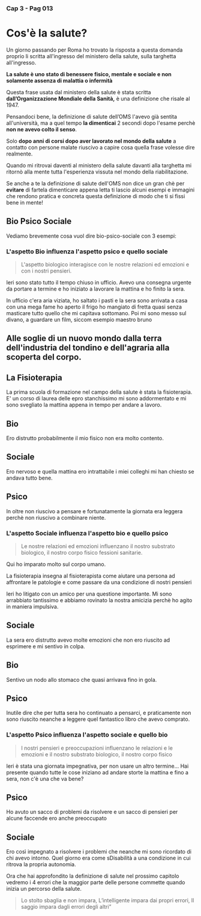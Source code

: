 ### Cap 3 - Pag 013


# Cos'è la salute?

Un giorno passando per Roma ho trovato la risposta a questa domanda proprio li scritta all'ingresso del ministero della salute, sulla targhetta all'ingresso.

**La salute è uno stato di benessere fisico, mentale e sociale e non solamente assenza di malattia o infermità**

Questa frase usata dal ministero della salute è stata scritta **dall’Organizzazione Mondiale della Sanità,** è una definizione che risale al 1947.

Pensandoci bene, la definizione di salute dell’OMS l'avevo già sentita all'università, ma a quel tempo **la dimenticai** 2 secondi dopo l'esame perchè **non ne avevo colto il senso**.

Solo **dopo anni di corsi dopo aver lavorato nel mondo della salute** a contatto con persone malate riuscivo a capire cosa quella frase volesse dire realmente.

Quando mi ritrovai daventi al ministero della salute davanti alla targhetta mi ritornò alla mente tutta l'esperienza vissuta nel mondo della riabilitazione.

Se anche a te la definizione di salute dell'OMS non dice un gran chè per **evitare** di fartela dimenticare appena letta ti lascio alcuni esempi e immagini che rendono pratica e concreta questa definizione di modo che ti si fissi bene in mente!


## Bio Psico Sociale

Vediamo brevemente cosa vuol dire bio-psico-sociale con 3 esempi:

### L'aspetto Bio influenza l'aspetto psico e quello sociale

> L'aspetto biologico interagisce con le nostre relazioni ed emozioni e con i nostri pensieri.

Ieri sono stato tutto il tempo chiuso in ufficio. Avevo una consegna urgente da portare a termine e ho iniziato a lavorare la mattina e ho finito la sera.

In ufficio c'era aria viziata, ho saltato i pasti e la sera sono arrivata a casa con una mega fame ho aperto il frigo ho mangiato di fretta quasi senza masticare tutto quello che mi capitava sottomano.
Poi mi sono messo sul divano, a guardare un film, siccom esempio maestro bruno 



## Alle soglie di un nuovo mondo dalla terra dell'industria del tondino e dell'agraria alla scoperta del corpo.

## La Fisioterapia

La prima scuola di formazione nel campo della salute  è stata la fisioterapia. 
E' un corso di laurea delle epro stanchissimo mi sono addormentato e mi sono svegliato la mattina appena in tempo per andare a lavoro.

## Bio

Ero distrutto probabilmente il mio fisico non era molto contento.

## Sociale

Ero nervoso e quella mattina ero intrattabile i miei colleghi mi han chiesto se andava tutto bene.

## Psico

In oltre non riuscivo a pensare e fortunatamente la giornata era leggera perchè non riuscivo a combinare niente.

### L'aspetto Sociale influenza l'aspetto bio e quello psico

> Le nostre relazioni ed emozioni influenzano il nostro substrato biologico, il nostro corpo fisico fessioni sanitarie.

Qui ho imparato molto sul corpo umano.

La fisioterapia insegna al fisioterapista come aiutare una persona ad affrontare le patologie e come passare da una condizione di nostri pensieri

Ieri ho litigato con un amico per una questione importante. Mi sono arrabbiato tantissimo e abbiamo rovinato la nostra amicizia perchè ho agito in maniera impulsiva.

## Sociale

La sera ero distrutto avevo molte emozioni che non ero riuscito ad esprimere e mi sentivo in colpa.

## Bio

Sentivo un nodo allo stomaco che quasi arrivava fino in gola.

## Psico

Inutile dire che per tutta sera ho continuato a pensarci, e praticamente non sono riuscito neanche a leggere quel fantastico libro che avevo comprato.

### L'aspetto Psico influenza l'aspetto sociale e quello bio

> I nostri pensieri e preoccupazioni influenzano le relazioni e le emozioni e il nostro substrato biologico, il nostro corpo fisico

Ieri è stata una giornata impegnativa, per non usare un altro termine... Hai presente quando tutte le cose iniziano ad andare storte la mattina e fino a sera, non c'è una che va bene?

## Psico

Ho avuto un sacco di problemi da risolvere e un sacco di pensieri per alcune faccende ero anche preoccupato

## Sociale

Ero così impegnato a risolvere i problemi che neanche mi sono ricordato di chi avevo intorno. Quel giorno era come sDisabilità a una condizione in cui ritrova la propria autonomia.


Ora che hai approfondito la definizione di salute nel prossimo capitolo vedremo i 4 errori che la maggior parte delle persone commette quando inizia un percorso della salute.

> Lo stolto sbaglia e non impara,
L’intelligente impara dai propri errori,
Il saggio impara dagli errori degli altri”



<!--stackedit_data:
eyJoaXN0b3J5IjpbNDE2MjExNzE5XX0=
-->

